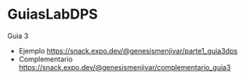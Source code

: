 # GuiasLabDPS
Guia 3
* Ejemplo https://snack.expo.dev/@genesismenjivar/parte1_guia3dps 
* Complementario https://snack.expo.dev/@genesismenjivar/complementario_guia3
